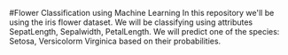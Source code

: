 #Flower Classification using Machine Learning
In this repository we'll be using the iris flower dataset.
We will be classifying using attributes SepatLength, Sepalwidth, PetalLength.
We will predict one of the species: Setosa, Versicolorm Virginica based on their probabilities.
